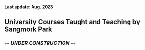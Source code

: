 <h4>Last update:  Aug. 2023</h4>

<h2> University Courses Taught and Teaching by Sangmork Park</h2>


<em><h3> -- UNDER CONSTRUCTION -- </h3></em>
